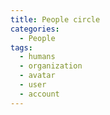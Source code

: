```yaml
---
title: People circle
categories:
  - People
tags:
  - humans
  - organization
  - avatar
  - user
  - account
---
```

